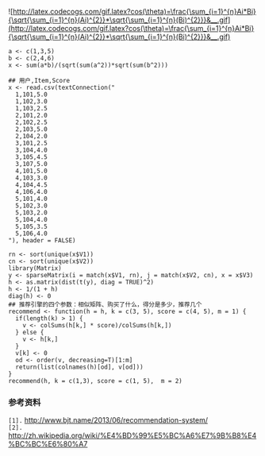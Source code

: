 ![http://latex.codecogs.com/gif.latex?cos(\theta)=\frac{\sum_{i=1}^{n}Ai*Bi}{\sqrt{\sum_{i=1}^{n}(Ai)^{2}}*\sqrt{\sum_{i=1}^{n}(Bi)^{2}}}&__.gif](http://latex.codecogs.com/gif.latex?cos(\theta)=\frac{\sum_{i=1}^{n}Ai*Bi}{\sqrt{\sum_{i=1}^{n}(Ai)^{2}}*\sqrt{\sum_{i=1}^{n}(Bi)^{2}}}&__.gif)

```
a <- c(1,3,5)
b <- c(2,4,6)
x <- sum(a*b)/(sqrt(sum(a^2))*sqrt(sum(b^2)))
```

```
## 用户,Item,Score
x <- read.csv(textConnection("
  1,101,5.0
  1,102,3.0
  1,103,2.5
  2,101,2.0
  2,102,2.5
  2,103,5.0
  2,104,2.0
  3,101,2.5
  3,104,4.0
  3,105,4.5
  3,107,5.0
  4,101,5.0
  4,103,3.0
  4,104,4.5
  4,106,4.0
  5,101,4.0
  5,102,3.0
  5,103,2.0
  5,104,4.0
  5,105,3.5
  5,106,4.0  
"), header = FALSE)
```


```
rn <- sort(unique(x$V1))
cn <- sort(unique(x$V2))
library(Matrix)
y <- sparseMatrix(i = match(x$V1, rn), j = match(x$V2, cn), x = x$V3)    
h <- as.matrix(dist(t(y), diag = TRUE)^2)
h <- 1/(1 + h)
diag(h) <- 0
## 推荐引擎的四个参数：相似矩阵、购买了什么，得分是多少，推荐几个
recommend <- function(h = h, k = c(3, 5), score = c(4, 5), m = 1) {
  if(length(k) > 1) {
    v <- colSums(h[k,] * score)/colSums(h[k,])
  } else {
    v <- h[k,]
  }
  v[k] <- 0
  od <- order(v, decreasing=T)[1:m]
  return(list(colnames(h)[od], v[od]))
}
recommend(h, k = c(1,3), score = c(1, 5),  m = 2)
```



### 参考资料 ###
`[1].` http://www.bjt.name/2013/06/recommendation-system/<br>
<code>[2].</code> <a href='http://zh.wikipedia.org/wiki/%E4%BD%99%E5%BC%A6%E7%9B%B8%E4%BC%BC%E6%80%A7'>http://zh.wikipedia.org/wiki/%E4%BD%99%E5%BC%A6%E7%9B%B8%E4%BC%BC%E6%80%A7</a><br>
